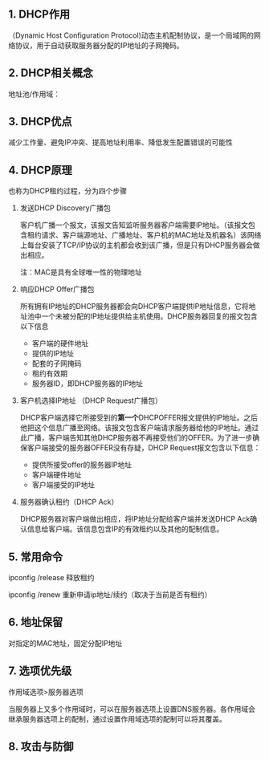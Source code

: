 ## 1. DHCP作用

（Dynamic Host Configuration Protocol)动态主机配制协议，是一个局域网的网络协议，用于自动获取服务器分配的IP地址的子网掩码。

## 2. DHCP相关概念

地址池/作用域：

## 3. DHCP优点

减少工作量、避免IP冲突、提高地址利用率、降低发生配置错误的可能性

## 4. DHCP原理

也称为DHCP租约过程，分为四个步骤

  1. 发送DHCP Discovery广播包

     客户机广播一个报文，该报文告知监听服务器客户端需要IP地址。（该报文包含租约请求、客户端源地址、广播地址、客户机的MAC地址及机器名）该网络上每台安装了TCP/IP协议的主机都会收到该广播，但是只有DHCP服务器会做出相应。

     注：MAC是具有全球唯一性的物理地址

  2. 响应DHCP Offer广播包

     所有拥有IP地址的DHCP服务器都会向DHCP客户端提供IP地址信息，它将地址池中一个未被分配的IP地址提供给主机使用。DHCP服务器回复的报文包含以下信息

     - 客户端的硬件地址
     - 提供的IP地址
     - 配套的子网掩码
     - 租约有效期
     - 服务器ID，即DHCP服务器的IP地址

  3. 客户机选择IP地址 （DHCP Request广播包）

     DHCP客户端选择它所接受到的**第一个**DHCPOFFER报文提供的IP地址。之后他把这个信息广播至网络。该报文包含客户端请求服务器给他的IP地址。通过此广播，客户端告知其他DHCP服务器不再接受他们的OFFER。为了进一步确保客户端接受的服务器OFFER没有存疑，DHCP Request报文包含以下信息：

     - 提供所接受offer的服务器IP地址
     - 客户端硬件地址
     - 客户端接受的IP地址

  4. 服务器确认租约（DHCP Ack）

     DHCP服务器对客户端做出相应，将IP地址分配给客户端并发送DHCP Ack确认信息给客户端。该信息包含IP的有效租约以及其他的配制信息。

## 5. 常用命令

ipconfig /release 释放租约

ipconfig /renew 重新申请ip地址/续约（取决于当前是否有租约）

## 6. 地址保留

对指定的MAC地址，固定分配IP地址

## 7. 选项优先级

作用域选项>服务器选项

当服务器上又多个作用域时，可以在服务器选项上设置DNS服务器。各作用域会继承服务器选项上的配制，通过设置作用域选项的配制可以将其覆盖。

## 8. 攻击与防御

